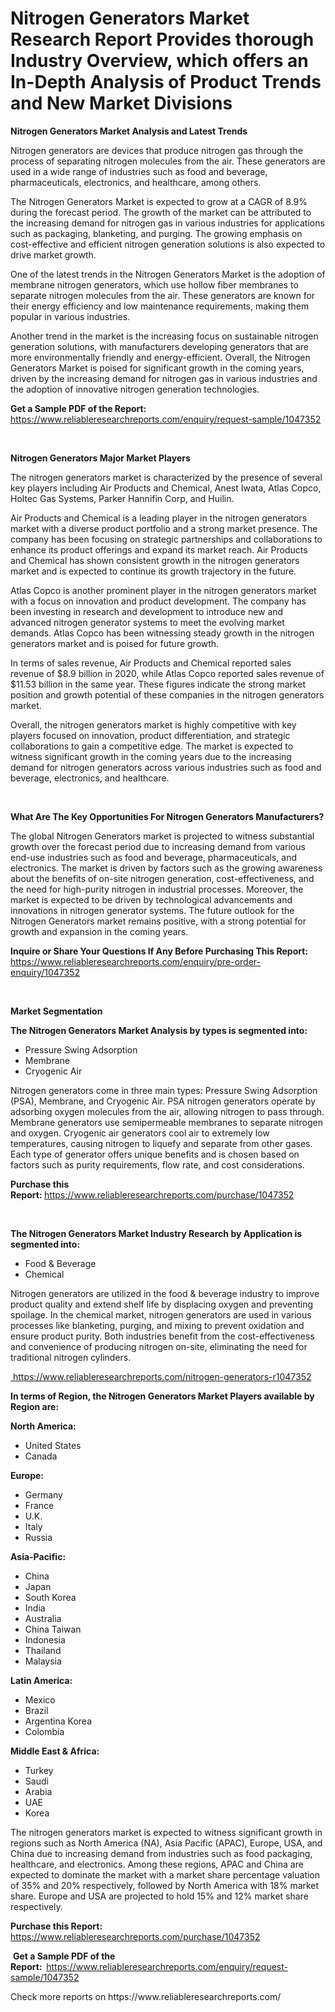 <p><h1>Nitrogen Generators Market Research Report Provides thorough Industry Overview, which offers an In-Depth Analysis of Product Trends and New Market Divisions</h1></p><p><strong>Nitrogen Generators Market Analysis and Latest Trends</strong></p>
<p><p>Nitrogen generators are devices that produce nitrogen gas through the process of separating nitrogen molecules from the air. These generators are used in a wide range of industries such as food and beverage, pharmaceuticals, electronics, and healthcare, among others.</p><p>The Nitrogen Generators Market is expected to grow at a CAGR of 8.9% during the forecast period. The growth of the market can be attributed to the increasing demand for nitrogen gas in various industries for applications such as packaging, blanketing, and purging. The growing emphasis on cost-effective and efficient nitrogen generation solutions is also expected to drive market growth.</p><p>One of the latest trends in the Nitrogen Generators Market is the adoption of membrane nitrogen generators, which use hollow fiber membranes to separate nitrogen molecules from the air. These generators are known for their energy efficiency and low maintenance requirements, making them popular in various industries.</p><p>Another trend in the market is the increasing focus on sustainable nitrogen generation solutions, with manufacturers developing generators that are more environmentally friendly and energy-efficient. Overall, the Nitrogen Generators Market is poised for significant growth in the coming years, driven by the increasing demand for nitrogen gas in various industries and the adoption of innovative nitrogen generation technologies.</p></p>
<p><strong>Get a Sample PDF of the Report:&nbsp;</strong> <a href="https://www.reliableresearchreports.com/enquiry/request-sample/1047352">https://www.reliableresearchreports.com/enquiry/request-sample/1047352</a></p>
<p>&nbsp;</p>
<p><strong>Nitrogen Generators Major Market Players</strong></p>
<p><p>The nitrogen generators market is characterized by the presence of several key players including Air Products and Chemical, Anest Iwata, Atlas Copco, Holtec Gas Systems, Parker Hannifin Corp, and Huilin.</p><p>Air Products and Chemical is a leading player in the nitrogen generators market with a diverse product portfolio and a strong market presence. The company has been focusing on strategic partnerships and collaborations to enhance its product offerings and expand its market reach. Air Products and Chemical has shown consistent growth in the nitrogen generators market and is expected to continue its growth trajectory in the future.</p><p>Atlas Copco is another prominent player in the nitrogen generators market with a focus on innovation and product development. The company has been investing in research and development to introduce new and advanced nitrogen generator systems to meet the evolving market demands. Atlas Copco has been witnessing steady growth in the nitrogen generators market and is poised for future growth.</p><p>In terms of sales revenue, Air Products and Chemical reported sales revenue of $8.9 billion in 2020, while Atlas Copco reported sales revenue of $11.53 billion in the same year. These figures indicate the strong market position and growth potential of these companies in the nitrogen generators market.</p><p>Overall, the nitrogen generators market is highly competitive with key players focused on innovation, product differentiation, and strategic collaborations to gain a competitive edge. The market is expected to witness significant growth in the coming years due to the increasing demand for nitrogen generators across various industries such as food and beverage, electronics, and healthcare.</p></p>
<p>&nbsp;</p>
<p><strong>What Are The Key Opportunities For Nitrogen Generators Manufacturers?</strong></p>
<p><p>The global Nitrogen Generators market is projected to witness substantial growth over the forecast period due to increasing demand from various end-use industries such as food and beverage, pharmaceuticals, and electronics. The market is driven by factors such as the growing awareness about the benefits of on-site nitrogen generation, cost-effectiveness, and the need for high-purity nitrogen in industrial processes. Moreover, the market is expected to be driven by technological advancements and innovations in nitrogen generator systems. The future outlook for the Nitrogen Generators market remains positive, with a strong potential for growth and expansion in the coming years.</p></p>
<p><strong>Inquire or Share Your Questions If Any Before Purchasing This Report:</strong> <a href="https://www.reliableresearchreports.com/enquiry/pre-order-enquiry/1047352">https://www.reliableresearchreports.com/enquiry/pre-order-enquiry/1047352</a></p>
<p>&nbsp;</p>
<p><strong>Market Segmentation</strong></p>
<p><strong>The Nitrogen Generators Market Analysis by types is segmented into:</strong></p>
<p><ul><li>Pressure Swing Adsorption</li><li>Membrane</li><li>Cryogenic Air</li></ul></p>
<p><p>Nitrogen generators come in three main types: Pressure Swing Adsorption (PSA), Membrane, and Cryogenic Air. PSA nitrogen generators operate by adsorbing oxygen molecules from the air, allowing nitrogen to pass through. Membrane generators use semipermeable membranes to separate nitrogen and oxygen. Cryogenic air generators cool air to extremely low temperatures, causing nitrogen to liquefy and separate from other gases. Each type of generator offers unique benefits and is chosen based on factors such as purity requirements, flow rate, and cost considerations.</p></p>
<p><strong>Purchase this Report:&nbsp;</strong><a href="https://www.reliableresearchreports.com/purchase/1047352">https://www.reliableresearchreports.com/purchase/1047352</a></p>
<p>&nbsp;</p>
<p><strong>The Nitrogen Generators Market Industry Research by Application is segmented into:</strong></p>
<p><ul><li>Food & Beverage</li><li>Chemical</li></ul></p>
<p><p>Nitrogen generators are utilized in the food & beverage industry to improve product quality and extend shelf life by displacing oxygen and preventing spoilage. In the chemical market, nitrogen generators are used in various processes like blanketing, purging, and mixing to prevent oxidation and ensure product purity. Both industries benefit from the cost-effectiveness and convenience of producing nitrogen on-site, eliminating the need for traditional nitrogen cylinders.</p></p>
<p><a href="https://www.reliableresearchreports.com/nitrogen-generators-r1047352">&nbsp;https://www.reliableresearchreports.com/nitrogen-generators-r1047352</a></p>
<p><strong>In terms of Region, the Nitrogen Generators Market Players available by Region are:</strong></p>
<p>
    <p> <strong> North America: </strong>
        <ul>
            <li>United States</li>
            <li>Canada</li>
        </ul>
        </p> 
    <p> <strong> Europe: </strong>
        <ul>
            <li>Germany</li>
            <li>France</li>
            <li>U.K.</li>
            <li>Italy</li>
            <li>Russia</li>
        </ul>
        </p> 
    <p> <strong> Asia-Pacific: </strong>
        <ul>
            <li>China</li>
            <li>Japan</li>
            <li>South Korea</li>
            <li>India</li>
            <li>Australia</li>
            <li>China Taiwan</li>
            <li>Indonesia</li>
            <li>Thailand</li>
            <li>Malaysia</li>
        </ul>
        </p> 
    <p> <strong> Latin America: </strong>
        <ul>
            <li>Mexico</li>
            <li>Brazil</li>
            <li>Argentina Korea</li>
            <li>Colombia</li>
        </ul>
        </p> 
    <p> <strong> Middle East & Africa: </strong>
        <ul>
            <li>Turkey</li>
            <li>Saudi</li>
            <li>Arabia</li>
            <li>UAE</li>
            <li>Korea</li>
        </ul>
    </p>
    </p>
<p><p>The nitrogen generators market is expected to witness significant growth in regions such as North America (NA), Asia Pacific (APAC), Europe, USA, and China due to increasing demand from industries such as food packaging, healthcare, and electronics. Among these regions, APAC and China are expected to dominate the market with a market share percentage valuation of 35% and 20% respectively, followed by North America with 18% market share. Europe and USA are projected to hold 15% and 12% market share respectively.</p></p>
<p><strong>Purchase this Report: </strong><a href="https://www.reliableresearchreports.com/purchase/1047352">https://www.reliableresearchreports.com/purchase/1047352</a></p>
<p>&nbsp;<strong>Get a Sample PDF of the Report:&nbsp;&nbsp;</strong><a href="https://www.reliableresearchreports.com/enquiry/request-sample/1047352">https://www.reliableresearchreports.com/enquiry/request-sample/1047352</a></p>
<p><strong></strong></p>
<p>Check more reports on https://www.reliableresearchreports.com/</p>